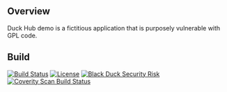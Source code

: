 ## Overview ##
Duck Hub demo is a fictitious application that is purposely vulnerable with GPL code.

## Build ##

[![Build Status](https://travis-ci.org/davemeurer/duck-hub.svg?branch=master)](https://travis-ci.org/davemeurer/duck-hub) [![License](https://img.shields.io/badge/License-Apache%202.0-blue.svg)](https://opensource.org/licenses/Apache-2.0) [![Black Duck Security Risk](https://copilot.blackducksoftware.com/github/repos/davemeurer/duck-hub/branches/master/badge-risk.svg)](https://copilot.blackducksoftware.com/github/repos/davemeurer/duck-hub/branches/master) [![Coverity Scan Build Status](https://scan.coverity.com/projects/15830/badge.svg)](https://scan.coverity.com/projects/davemeurer-duck-hub)
